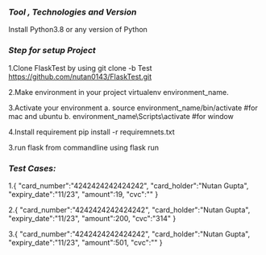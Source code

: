 ### *Tool , Technologies and Version*

Install Python3.8 or any version of Python

### *Step for setup Project*

1.Clone FlaskTest by using 
	git clone -b Test https://github.com/nutan0143/FlaskTest.git

2.Make environment in your project
	virtualenv environment_name.

3.Activate your environment
	a. source environment_name/bin/activate   #for mac and ubuntu
	b. environment_name\Scripts\activate      #for window

4.Install requirement
	pip install -r requiremnets.txt

3.run flask from commandline using 
 	flask run
 
### *Test Cases:*

1.{
    "card_number":"4242424242424242",
    "card_holder":"Nutan Gupta",
    "expiry_date":"11/23",
    "amount":19,
    "cvc":""
}

2.{
    "card_number":"4242424242424242",
    "card_holder":"Nutan Gupta",
    "expiry_date":"11/23",
    "amount":200,
    "cvc":"314"
}

3.{
    "card_number":"4242424242424242",
    "card_holder":"Nutan Gupta",
    "expiry_date":"11/23",
    "amount":501,
    "cvc":""
}

